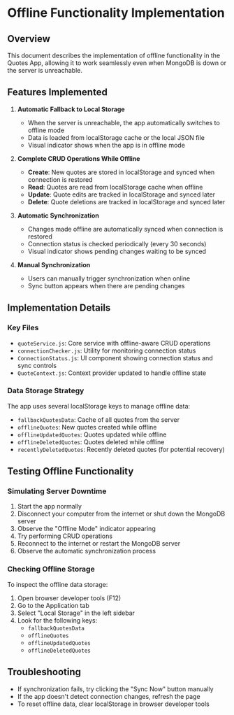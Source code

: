 # Offline Functionality Implementation

## Overview

This document describes the implementation of offline functionality in the Quotes App, allowing it to work seamlessly even when MongoDB is down or the server is unreachable.

## Features Implemented

1. **Automatic Fallback to Local Storage**
   - When the server is unreachable, the app automatically switches to offline mode
   - Data is loaded from localStorage cache or the local JSON file
   - Visual indicator shows when the app is in offline mode

2. **Complete CRUD Operations While Offline**
   - **Create**: New quotes are stored in localStorage and synced when connection is restored
   - **Read**: Quotes are read from localStorage cache when offline
   - **Update**: Quote edits are tracked in localStorage and synced later
   - **Delete**: Quote deletions are tracked in localStorage and synced later

3. **Automatic Synchronization**
   - Changes made offline are automatically synced when connection is restored
   - Connection status is checked periodically (every 30 seconds)
   - Visual indicator shows pending changes waiting to be synced

4. **Manual Synchronization**
   - Users can manually trigger synchronization when online
   - Sync button appears when there are pending changes

## Implementation Details

### Key Files

- `quoteService.js`: Core service with offline-aware CRUD operations
- `connectionChecker.js`: Utility for monitoring connection status
- `ConnectionStatus.js`: UI component showing connection status and sync controls
- `QuoteContext.js`: Context provider updated to handle offline state

### Data Storage Strategy

The app uses several localStorage keys to manage offline data:

- `fallbackQuotesData`: Cache of all quotes from the server
- `offlineQuotes`: New quotes created while offline
- `offlineUpdatedQuotes`: Quotes updated while offline
- `offlineDeletedQuotes`: Quotes deleted while offline
- `recentlyDeletedQuotes`: Recently deleted quotes (for potential recovery)

## Testing Offline Functionality

### Simulating Server Downtime

1. Start the app normally
2. Disconnect your computer from the internet or shut down the MongoDB server
3. Observe the "Offline Mode" indicator appearing
4. Try performing CRUD operations
5. Reconnect to the internet or restart the MongoDB server
6. Observe the automatic synchronization process

### Checking Offline Storage

To inspect the offline data storage:

1. Open browser developer tools (F12)
2. Go to the Application tab
3. Select "Local Storage" in the left sidebar
4. Look for the following keys:
   - `fallbackQuotesData`
   - `offlineQuotes`
   - `offlineUpdatedQuotes`
   - `offlineDeletedQuotes`

## Troubleshooting

- If synchronization fails, try clicking the "Sync Now" button manually
- If the app doesn't detect connection changes, refresh the page
- To reset offline data, clear localStorage in browser developer tools